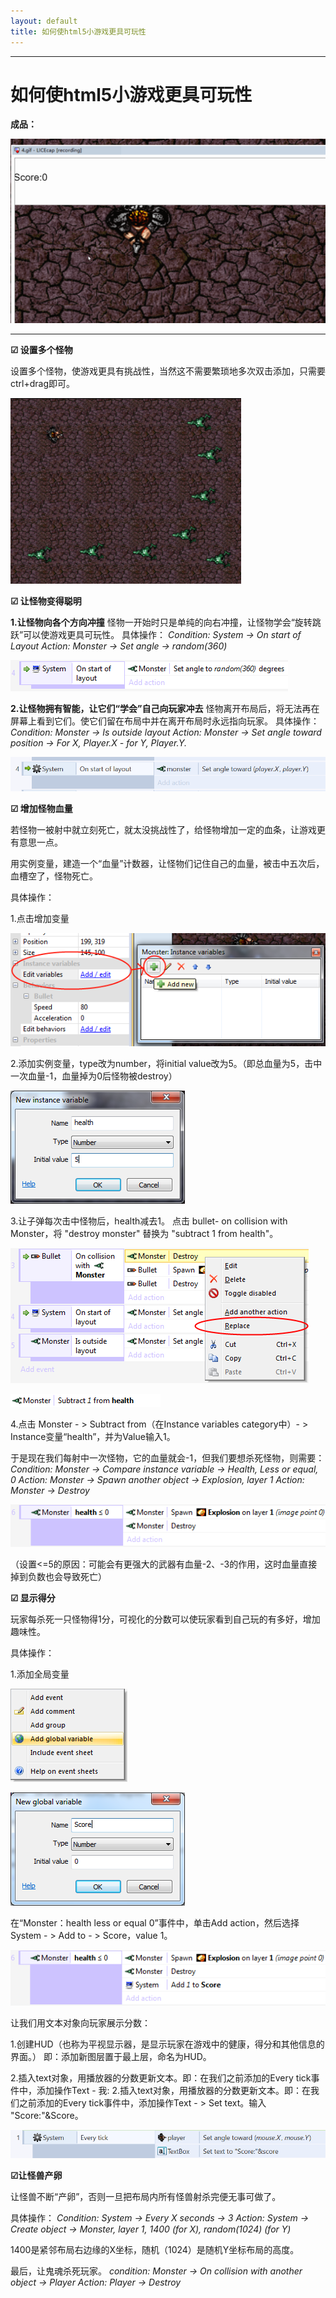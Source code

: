 ```yaml
---
layout: default
title: 如何使html5小游戏更具可玩性 
---
```


--- 
# 如何使html5小游戏更具可玩性 


**成品：**

![](4.gif)

---
**☑ 设置多个怪物** 

设置多个怪物，使游戏更具有挑战性，当然这不需要繁琐地多次双击添加，只需要ctrl+drag即可。 

![](game1.png) 



**☑ 让怪物变得聪明**

**1.让怪物向各个方向冲撞** 
怪物一开始时只是单纯的向右冲撞，让怪物学会“旋转跳跃”可以使游戏更具可玩性。 
具体操作： 
*Condition: System -> On start of Layout* 
*Action: Monster -> Set angle -> random(360)* 

![](game7.png)

**2.让怪物拥有智能，让它们“学会”自己向玩家冲去** 
怪物离开布局后，将无法再在屏幕上看到它们。使它们留在布局中并在离开布局时永远指向玩家。 
具体操作： 
*Condition: Monster -> Is outside layout* 
*Action: Monster -> Set angle toward position -> For X, Player.X - for Y, Player.Y.* 


![](game8.png)


**☑ 增加怪物血量**

若怪物一被射中就立刻死亡，就太没挑战性了，给怪物增加一定的血条，让游戏更有意思一点。 

用实例变量，建造一个“血量”计数器，让怪物们记住自己的血量，被击中五次后，血槽空了，怪物死亡。

具体操作： 

1.点击增加变量 

![](game9.png) 

2.添加实例变量，type改为number，将initial value改为5。（即总血量为5，击中一次血量-1，血量掉为0后怪物被destroy） 

![](game10.png)

3.让子弹每次击中怪物后，health减去1。 
点击 bullet- on collision with Monster，将 "destroy monster" 替换为 "subtract 1 from health"。


![](game12.png) 

![](game13.png)

4.点击 Monster - > Subtract from（在Instance variables category中）- > Instance变量“health”，并为Value输入1。 

于是现在我们每射中一次怪物，它的血量就会-1，但我们要想杀死怪物，则需要： 
*Condition: Monster -> Compare instance variable -> Health, Less or equal, 0* 
*Action: Monster -> Spawn another object -> Explosion, layer 1* 
*Action: Monster -> Destroy* 

![](game14.png)

（设置<=5的原因：可能会有更强大的武器有血量-2、-3的作用，这时血量直接掉到负数也会导致死亡）

**☑ 显示得分**

玩家每杀死一只怪物得1分，可视化的分数可以使玩家看到自己玩的有多好，增加趣味性。

具体操作：

1.添加全局变量 

![](game15.png) 

![](game16.png)

在“Monster：health less or equal 0”事件中，单击Add action，然后选择System - > Add to - > Score，value 1。 

![](game17.png)

让我们用文本对象向玩家展示分数：

1.创建HUD（也称为平视显示器，是显示玩家在游戏中的健康，得分和其他信息的界面。） 即：添加新图层置于最上层，命名为HUD。

2.插入text对象，用播放器的分数更新文本。即：在我们之前添加的Every tick事件中，添加操作Text - 
我:
2.插入text对象，用播放器的分数更新文本。即：在我们之前添加的Every tick事件中，添加操作Text - > Set text。输入 "Score:"&Score。

![](game18.png)


**☑让怪兽产卵**

让怪兽不断“产卵”，否则一旦把布局内所有怪兽射杀完便无事可做了。


具体操作： 
*Condition: System -> Every X seconds -> 3* 
*Action: System -> Create object -> Monster, layer 1, 1400 (for X), random(1024) (for Y)*

1400是紧邻布局右边缘的X坐标，随机（1024）是随机Y坐标布局的高度。

最后，让鬼魂杀死玩家。 
*condition: Monster -> On collision with another object -> Player* 
*Action: Player -> Destroy*